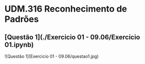 # UDM.316 Reconhecimento de Padrões

## [Questão 1](./Exercicio 01 - 09.06/Exercicio 01.ipynb)

![Questão 1](Exercicio 01 - 09.06/questao1.jpg)
